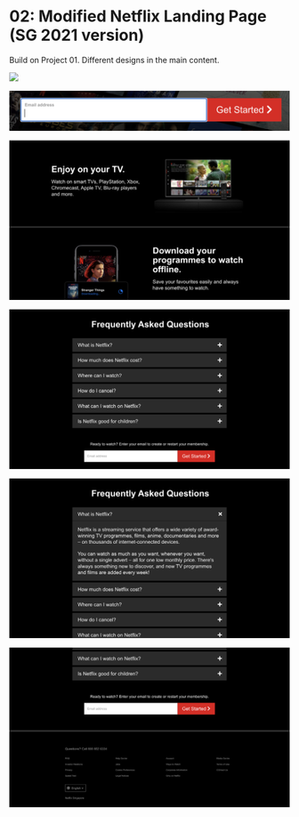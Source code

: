 # 02: Modified Netflix Landing Page (SG 2021 version)

Build on Project 01. Different designs in the main content.

![](info/img1.png)

![](info/img2.png)

![](info/img3.png)

![](info/img4.png)

![](info/img5.png)

![](info/img6.png)